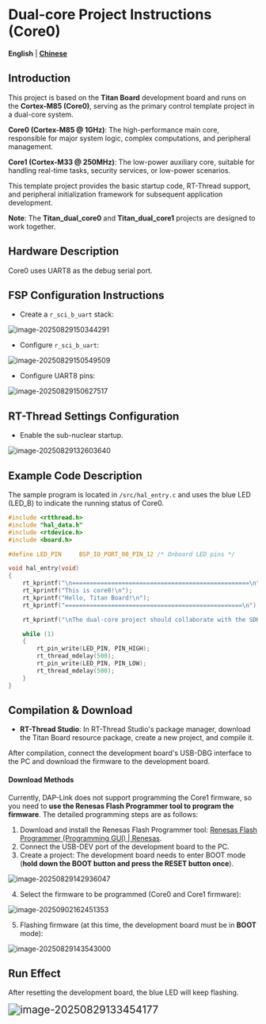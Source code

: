 # Dual-core Project Instructions (Core0)

**English** | [**Chinese**](./README_zh.md)

## Introduction

This project is based on the **Titan Board** development board and runs on the **Cortex-M85 (Core0)**, serving as the primary control template project in a dual-core system.

**Core0 (Cortex-M85 @ 1GHz)**: The high-performance main core, responsible for major system logic, complex computations, and peripheral management.

**Core1 (Cortex-M33 @ 250MHz)**: The low-power auxiliary core, suitable for handling real-time tasks, security services, or low-power scenarios.

This template project provides the basic startup code, RT-Thread support, and peripheral initialization framework for subsequent application development.

**Note**: The **Titan_dual_core0** and **Titan_dual_core1** projects are designed to work together.

## Hardware Description

Core0 uses UART8 as the debug serial port.

## FSP Configuration Instructions

* Create a `r_sci_b_uart` stack:

![image-20250829150344291](figures/image-20250829150344291.png)

* Configure `r_sci_b_uart`:

![image-20250829150549509](figures/image-20250829150549509.png)

* Configure UART8 pins:

![image-20250829150627517](figures/image-20250829150627517.png)

## RT-Thread Settings Configuration

* Enable the sub-nuclear startup.

![image-20250829132603640](figures/image-20250829132603640.png)

## Example Code Description

The sample program is located in `/src/hal_entry.c` and uses the blue LED (LED_B) to indicate the running status of Core0.

```c
#include <rtthread.h>
#include "hal_data.h"
#include <rtdevice.h>
#include <board.h>

#define LED_PIN     BSP_IO_PORT_00_PIN_12 /* Onboard LED pins */

void hal_entry(void)
{
    rt_kprintf("\n==================================================\n");
    rt_kprintf("This is core0!\n");
    rt_kprintf("Hello, Titan Board!\n");
    rt_kprintf("==================================================\n");

    rt_kprintf("\nThe dual-core project should collaborate with the SDK project for development: << Titan_dual_core1 >>\n");

    while (1)
    {
        rt_pin_write(LED_PIN, PIN_HIGH);
        rt_thread_mdelay(500);
        rt_pin_write(LED_PIN, PIN_LOW);
        rt_thread_mdelay(500);
    }
}
```

## Compilation & Download

* **RT-Thread Studio**: In RT-Thread Studio's package manager, download the Titan Board resource package, create a new project, and compile it.

After compilation, connect the development board's USB-DBG interface to the PC and download the firmware to the development board.

#### Download Methods

Currently, DAP-Link does not support programming the Core1 firmware, so you need to **use the Renesas Flash Programmer tool to program the firmware**. The detailed programming steps are as follows:

1. Download and install the Renesas Flash Programmer tool: [Renesas Flash Programmer (Programming GUI) | Renesas](https://www.renesas.com/en/software-tool/renesas-flash-programmer-programming-gui#downloads).
2. Connect the USB-DEV port of the development board to the PC.
3. Create a project: The development board needs to enter BOOT mode (**hold down the BOOT button and press the RESET button once**).

![image-20250829142936047](figures/image-20250829142936047-17568017299524.png)

4. Select the firmware to be programmed (Core0 and Core1 firmware):

![image-20250902162451353](figures/image-20250902162451353-17568017299526.png)

5. Flashing firmware (at this time, the development board must be in **BOOT** mode):

![image-20250829143543000](figures/image-20250829143543000-17568017299525.png)

## Run Effect

After resetting the development board, the blue LED will keep flashing.

<img src="figures/image-20250829133454177.png" alt="image-20250829133454177" style="zoom:150%;" />